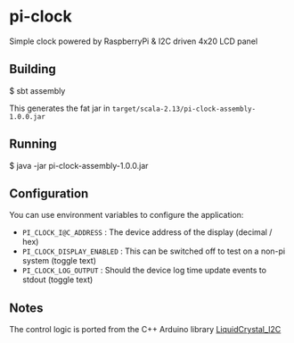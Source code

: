 # pi-clock

Simple clock powered by RaspberryPi & I2C driven 4x20 LCD panel

## Building

$ sbt assembly

This generates the fat jar in `target/scala-2.13/pi-clock-assembly-1.0.0.jar`

## Running

$ java -jar pi-clock-assembly-1.0.0.jar

## Configuration

You can use environment variables to configure the application:
- `PI_CLOCK_I@C_ADDRESS` : The device address of the display (decimal / hex)
- `PI_CLOCK_DISPLAY_ENABLED` : This can be switched off to test on a non-pi system (toggle text)
- `PI_CLOCK_LOG_OUTPUT` : Should the device log time update events to stdout (toggle text)

## Notes

The control logic is ported from the C++ Arduino library [LiquidCrystal_I2C](https://github.com/marcoschwartz/LiquidCrystal_I2C.git)
